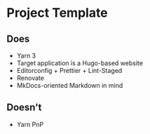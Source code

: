 # Project Template

## Does
- Yarn 3
- Target application is a Hugo-based website
- Editorconfig + Prettier + Lint-Staged
- Renovate
- MkDocs-oriented Markdown in mind

## Doesn't
- Yarn PnP
